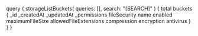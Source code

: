 query {
    storageListBuckets(
        queries: [],
        search: "[SEARCH]"
    ) {
        total
        buckets {
            _id
            _createdAt
            _updatedAt
            _permissions
            fileSecurity
            name
            enabled
            maximumFileSize
            allowedFileExtensions
            compression
            encryption
            antivirus
        }
    }
}

